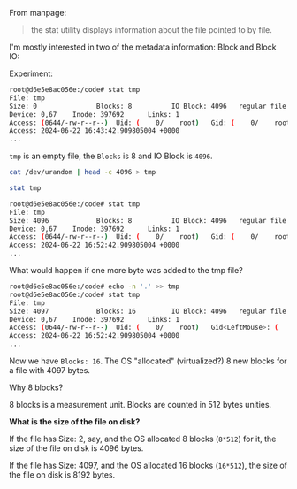 From manpage: 
>the stat utility displays information about the file pointed to by file.

I'm mostly interested in two of the metadata information: Block and Block IO:

Experiment:
```bash
root@d6e5e8ac056e:/code# stat tmp
File: tmp
Size: 0               Blocks: 8          IO Block: 4096   regular file
Device: 0,67    Inode: 397692      Links: 1
Access: (0644/-rw-r--r--)  Uid: (    0/    root)   Gid: (    0/    root)
Access: 2024-06-22 16:43:42.909805004 +0000
...
```

`tmp` is an empty file, the `Blocks` is 8 and IO Block is `4096`. 

```bash
cat /dev/urandom | head -c 4096 > tmp

stat tmp

root@d6e5e8ac056e:/code# stat tmp
File: tmp
Size: 4096            Blocks: 8          IO Block: 4096   regular file
Device: 0,67    Inode: 397692      Links: 1
Access: (0644/-rw-r--r--)  Uid: (    0/    root)   Gid: (    0/    root)
Access: 2024-06-22 16:52:42.909805004 +0000
...
```

What would happen if one more byte was added to the tmp file?

```bash
root@d6e5e8ac056e:/code# echo -n '.' >> tmp
root@d6e5e8ac056e:/code# stat tmp
File: tmp
Size: 4097            Blocks: 16         IO Block: 4096   regular file
Device: 0,67    Inode: 397692      Links: 1
Access: (0644/-rw-r--r--)  Uid: (    0/    root)   Gid<LeftMouse>: (    0/    root)
Access: 2024-06-22 16:52:42.909805004 +0000
...
```

Now we have `Blocks: 16`. The OS "allocated" (virtualized?) 8 new blocks for a file with 4097 bytes.

Why 8 blocks?

8 blocks is a measurement unit. Blocks are counted in 512 bytes unities.


**What is the size of the file on disk?**

If the file has Size: 2, say, and the OS allocated 8 blocks (`8*512`) for it, the size of the file on disk is 4096 bytes.

If the file has Size: 4097, and the OS allocated 16 blocks (`16*512`), the size of the file on disk is 8192 bytes.
